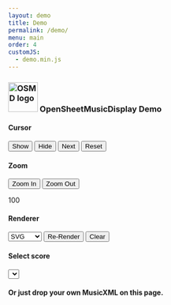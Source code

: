 ```yaml
---
layout: demo
title: Demo
permalink: /demo/
menu: main
order: 4
customJS:
  - demo.min.js
---
```


<!-- ## MusicXML input
OSMD can display [MusicXML][0] in both `.xml` and `.mxl` containers. On this demo page, you can either choose from the list of music below or just drop your own MusicXML on this page.

## Renderer
You can select the rendering strategy, by choosing either the Canvas option, or the SVG one.

## Zoom level
You control the zoom level of the music sheet displayed. Right now, OSMD is rendering the music piece at <span id="zoom-str">100</span>% on <span id="size-str">0</span>px width.

## Cursor
OSMD is able to display a simple cursor. You can control the visibility of the cursor and navigate through the piece using the following controls. You can also use the right arrow key to step through the piece. -->

<h3 class="centered" id="header"> <img alt="OSMD logo" src="https://opensheetmusicdisplay.org/wp-content/uploads/sites/2/2021/02/OSMD_logo_box.svg" height="60"/> OpenSheetMusicDisplay Demo </h3>
<div class="button group">
  <div class="control-container">
    <h4 class="centered">Cursor</h4>
    <input type="button" value="Show" id="show-cursor-btn" class="btn btn-demo"/>
    <input type="button" value="Hide" id="hide-cursor-btn" class="btn btn-demo"/>
    <input type="button" value="Next" id="next-cursor-btn" class="btn btn-demo"/>
    <input type="button" value="Reset" id="reset-cursor-btn" class="btn btn-demo"/>
  </div>
  <div class="control-container">
    <h4 class="centered">Zoom</h4>
    <input type="button" value="Zoom In" id="zoom-in-btn" class="btn btn-demo"/>
    <input type="button" value="Zoom Out" id="zoom-out-btn" class="btn btn-demo"/>
    <p id="zoom-str">100</p>
  </div>
  <div class="control-container">
    <h4 class="centered">Renderer</h4>
    <select id="backend-select" class="btn btn-demo" value="svg">
        <option value="svg">SVG</option>
        <option value="canvas">Canvas</option>>
    </select>
    <input type="button" value="Re-Render" id="debug-re-render-btn" class="btn btn-demo"/>
    <input type="button" value="Clear" id="debug-clear-btn" class="btn btn-demo"/>
  </div>
  <div class="control-container">
    <h4 class="centered">Select score</h4>
    <select id="selectSample" class="btn btn-demo"></select>
    <h4 class="centered">Or just drop your own MusicXML on this page.</h4>
  </div>
</div>
<div id="error-tr" class="error-container">
  <div id="error-td"></div>
</div>
<div class="demo-canvas" id="osmd-demo-canvas"></div>

[0]: https://www.musicxml.com/
